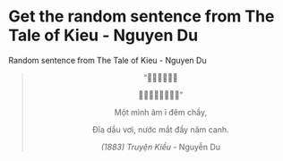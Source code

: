 # Get the random sentence from The Tale of Kieu - Nguyen Du

Random sentence from The Tale of Kieu - Nguyen Du

<div align="center">
<!-- START_POEM -->

> “󰜋𠇮陰倚𣎀迡
>
> 𥒦油潙渃眜苔𢆥更”
>
> Một mình âm ỉ đêm chầy,
>
> Đĩa dầu vơi, nước mắt đầy năm canh.
>
> *(1883) Truyện Kiều* - Nguyễn Du

<!-- END_POEM -->
</div>